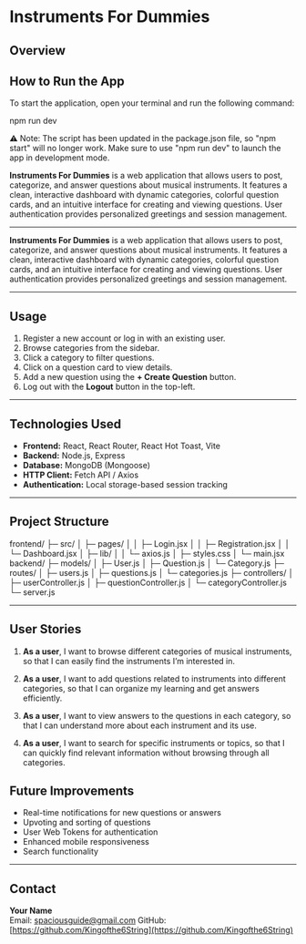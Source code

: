 # Instruments For Dummies

## Overview

## How to Run the App

To start the application, open your terminal and run the following command:

npm run dev

⚠️ Note: The script has been updated in the package.json file, so "npm start" will no longer work. Make sure to use "npm run dev" to launch the app in development mode.

**Instruments For Dummies** is a web application that allows users to post, categorize, and answer questions about musical instruments. It features a clean, interactive dashboard with dynamic categories, colorful question cards, and an intuitive interface for creating and viewing questions. User authentication provides personalized greetings and session management.

---

**Instruments For Dummies** is a web application that allows users to post, categorize, and answer questions about musical instruments. It features a clean, interactive dashboard with dynamic categories, colorful question cards, and an intuitive interface for creating and viewing questions. User authentication provides personalized greetings and session management.

---

## Usage

1. Register a new account or log in with an existing user.
2. Browse categories from the sidebar.
3. Click a category to filter questions.
4. Click on a question card to view details.
5. Add a new question using the **+ Create Question** button.
6. Log out with the **Logout** button in the top-left.

---

## Technologies Used

- **Frontend:** React, React Router, React Hot Toast, Vite
- **Backend:** Node.js, Express
- **Database:** MongoDB (Mongoose)
- **HTTP Client:** Fetch API / Axios
- **Authentication:** Local storage-based session tracking

---

## Project Structure

frontend/
├─ src/
│ ├─ pages/
│ │ ├─ Login.jsx
│ │ ├─ Registration.jsx
│ │ └─ Dashboard.jsx
│ ├─ lib/
│ │ └─ axios.js
│ ├─ styles.css
│ └─ main.jsx
backend/
├─ models/
│ ├─ User.js
│ ├─ Question.js
│ └─ Category.js
├─ routes/
│ ├─ users.js
│ ├─ questions.js
│ └─ categories.js
├─ controllers/
│ ├─ userController.js
│ ├─ questionController.js
│ └─ categoryController.js
└─ server.js

---

## User Stories

1. **As a user**, I want to browse different categories of musical instruments, so that I can easily find the instruments I’m interested in.

2. **As a user**, I want to add questions related to instruments into different categories, so that I can organize my learning and get answers efficiently.

3. **As a user**, I want to view answers to the questions in each category, so that I can understand more about each instrument and its use.

4. **As a user**, I want to search for specific instruments or topics, so that I can quickly find relevant information without browsing through all categories.

## Future Improvements

- Real-time notifications for new questions or answers
- Upvoting and sorting of questions
- User Web Tokens for authentication
- Enhanced mobile responsiveness
- Search functionality

---

## Contact

**Your Name**  
Email: spaciousguide@gmail.com
GitHub: [https://github.com/Kingofthe6String](https://github.com/Kingofthe6String)
